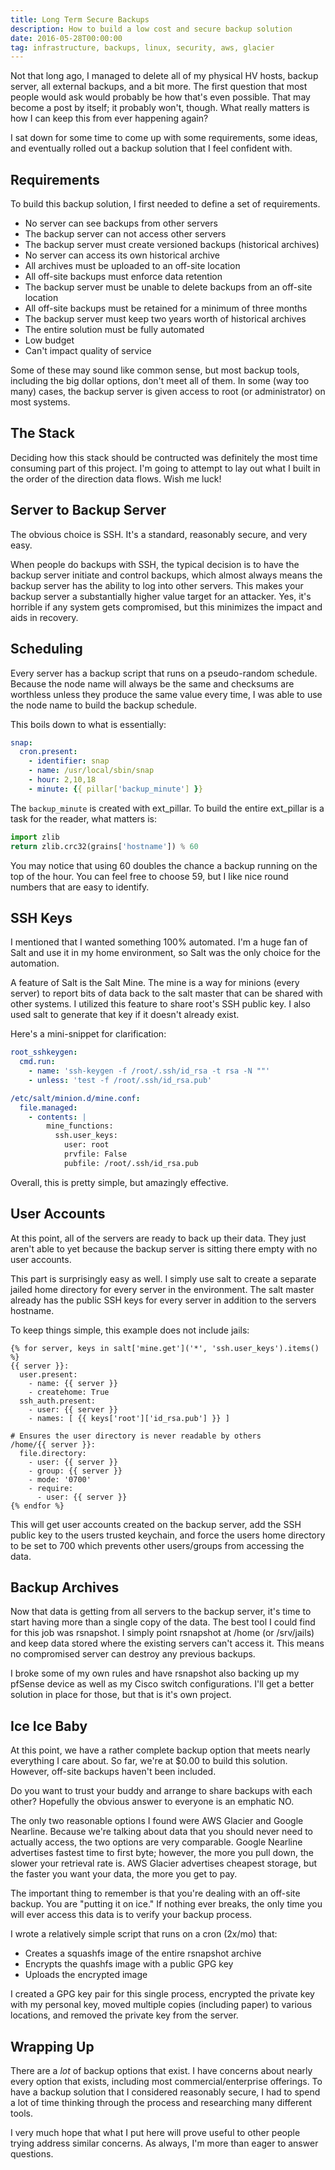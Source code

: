 ```yaml
---
title: Long Term Secure Backups
description: How to build a low cost and secure backup solution
date: 2016-05-28T00:00:00
tag: infrastructure, backups, linux, security, aws, glacier
---
```


Not that long ago, I managed to delete all of my physical HV hosts, backup
server, all external backups, and a bit more. The first question that most
people would ask would probably be how that's even possible. That may become
a post by itself; it probably won't, though. What really matters is how I can
keep this from ever happening again?

I sat down for some time to come up with some requirements, some ideas, and
eventually rolled out a backup solution that I feel confident with.

Requirements
------------

To build this backup solution, I first needed to define a set of requirements.

- No server can see backups from other servers
- The backup server can not access other servers
- The backup server must create versioned backups (historical archives)
- No server can access its own historical archive
- All archives must be uploaded to an off-site location
- All off-site backups must enforce data retention
- The backup server must be unable to delete backups from an off-site location
- All off-site backups must be retained for a minimum of three months
- The backup server must keep two years worth of historical archives
- The entire solution must be fully automated
- Low budget
- Can't impact quality of service

Some of these may sound like common sense, but most backup tools, including the
big dollar options, don't meet all of them. In some (way too many) cases, the
backup server is given access to root (or administrator) on most systems.

The Stack
---------

Deciding how this stack should be contructed was definitely the most time
consuming part of this project. I'm going to attempt to lay out what I built
in the order of the direction data flows. Wish me luck!

Server to Backup Server
-----------------------

The obvious choice is SSH. It's a standard, reasonably secure, and very easy.

When people do backups with SSH, the typical decision is to have the backup
server initiate and control backups, which almost always means the backup server
has the ability to log into other servers. This makes your backup server a
substantially higher value target for an attacker. Yes, it's horrible if any
system gets compromised, but this minimizes the impact and aids in recovery.

Scheduling
----------

Every server has a backup script that runs on a pseudo-random schedule. Because
the node name will always be the same and checksums are worthless unless they
produce the same value every time, I was able to use the node name to build the
backup schedule.

This boils down to what is essentially:
```yaml
snap:
  cron.present:
    - identifier: snap
    - name: /usr/local/sbin/snap
    - hour: 2,10,18
    - minute: {{ pillar['backup_minute'] }}
```

The ``backup_minute`` is created with ext\_pillar. To build the entire ext\_pillar
is a task for the reader, what matters is:
```python
import zlib
return zlib.crc32(grains['hostname']) % 60
```

You may notice that using 60 doubles the chance a backup running on the top of
the hour. You can feel free to choose 59, but I like nice round numbers that
are easy to identify.

SSH Keys
---------

I mentioned that I wanted something 100% automated. I'm a huge fan of Salt and
use it in my home environment, so Salt was the only choice for the automation.

A feature of Salt is the Salt Mine. The mine is a way for minions (every server)
to report bits of data back to the salt master that can be shared with other
systems. I utilized this feature to share root's SSH public key. I also used
salt to generate that key if it doesn't already exist.

Here's a mini-snippet for clarification:
```yaml
root_sshkeygen:
  cmd.run:
    - name: 'ssh-keygen -f /root/.ssh/id_rsa -t rsa -N ""'
    - unless: 'test -f /root/.ssh/id_rsa.pub'

/etc/salt/minion.d/mine.conf:
  file.managed:
    - contents: |
        mine_functions:
          ssh.user_keys:
            user: root
            prvfile: False
            pubfile: /root/.ssh/id_rsa.pub
```

Overall, this is pretty simple, but amazingly effective.

User Accounts
-------------

At this point, all of the servers are ready to back up their data. They just
aren't able to yet because the backup server is sitting there empty with no user
accounts.

This part is surprisingly easy as well. I simply use salt to create a separate
jailed home directory for every server in the environment. The salt master
already has the public SSH keys for every server in addition to the servers
hostname.

To keep things simple, this example does not include jails:
```jinja
{% for server, keys in salt['mine.get']('*', 'ssh.user_keys').items() %}
{{ server }}:
  user.present:
    - name: {{ server }}
    - createhome: True
  ssh_auth.present:
    - user: {{ server }}
    - names: [ {{ keys['root']['id_rsa.pub'] }} ]

# Ensures the user directory is never readable by others
/home/{{ server }}:
  file.directory:
    - user: {{ server }}
    - group: {{ server }}
    - mode: '0700'
    - require:
      - user: {{ server }}
{% endfor %}
```

This will get user accounts created on the backup server, add the SSH public
key to the users trusted keychain, and force the users home directory to be set
to 700 which prevents other users/groups from accessing the data.

Backup Archives
---------------

Now that data is getting from all servers to the backup server, it's time to
start having more than a single copy of the data. The best tool I could find for
this job was rsnapshot. I simply point rsnapshot at /home (or /srv/jails) and
keep data stored where the existing servers can't access it. This means no
compromised server can destroy any previous backups.

I broke some of my own rules and have rsnapshot also backing up my pfSense device
as well as my Cisco switch configurations. I'll get a better solution in place
for those, but that is it's own project.

Ice Ice Baby
------------

At this point, we have a rather complete backup option that meets nearly
everything I care about. So far, we're at $0.00 to build this solution.
However, off-site backups haven't been included.

Do you want to trust your buddy and arrange to share backups with each other?
Hopefully the obvious answer to everyone is an emphatic NO.

The only two reasonable options I found were AWS Glacier and Google Nearline.
Because we're talking about data that you should never need to actually access,
the two options are very comparable. Google Nearline advertises fastest time to
first byte; however, the more you pull down, the slower your retrieval rate is.
AWS Glacier advertises cheapest storage, but the faster you want your data, the
more you get to pay.

The important thing to remember is that you're dealing with an off-site backup.
You are "putting it on ice." If nothing ever breaks, the only time you will ever
access this data is to verify your backup process.

I wrote a relatively simple script that runs on a cron (2x/mo) that:

- Creates a squashfs image of the entire rsnapshot archive
- Encrypts the quashfs image with a public GPG key
- Uploads the encrypted image

I created a GPG key pair for this single process, encrypted the private key with
my personal key, moved multiple copies (including paper) to various locations,
and removed the private key from the server.

Wrapping Up
-----------

There are a *lot* of backup options that exist. I have concerns about nearly
every option that exists, including most commercial/enterprise offerings. To
have a backup solution that I considered reasonably secure, I had to spend a
lot of time thinking through the process and researching many different tools.

I very much hope that what I put here will prove useful to other people trying
address similar concerns. As always, I'm more than eager to answer questions.
